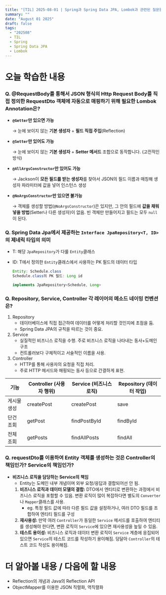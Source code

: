 ```yaml
---
title: "[TIL] 2025-08-01 | Spring과 Spring Data JPA, Lombok과 관련된 질문들"
summary: ""
date: "August 01 2025"
draft: false
tags:
  - "202508"
  - TIL
  - Spring
  - Spring Data JPA
  - Lombok
---
```

# 오늘 학습한 내용

### **Q. @RequestBody를 통해서 JSON 형식의 Http Request Body를 직접 정의한 RequestDto 객체에 자동으로 매핑하기 위해 필요한 Lombok Annotation은?**

- **`@Getter`만 있으면 가능**
    
    → 눈에 보이지 않는 **기본 생성자** + **필드 직접 주입**(Reflection)
    
- **`@Setter`만 있어도 가능**
    
    → 눈에 보이지 않는 **기본 생성자** + **Setter 메서드** 조합으로 동작합니다. (고전적인 방식)
    
- **`@AllArgsConstructor`만 있어도 가능**
    
    → Jackson이 **모든 필드를 받는 생성자**를 찾아서 JSON의 필드 이름과 매칭해 생성자 파라미터에 값을 넣어 인스턴스 생성
    
- **`@NoArgsConstructor`만 있으면 불가능**
    
    → 객체를 생성할 방법(`@NoArgsConstructor`)은 있지만, 그 안의 필드에 **값을 채워 넣을 방법**(Setter나 다른 생성자)이 없음. 빈 객체만 만들어지고 필드는 모두 `null`이 된다.
    

### **Q. Spring Data Jpa에서 제공하는** `Interface JpaRepository<T, ID>`**의 제네릭 타입의 의미**

- T: 해당 `JpaRepository`가 다룰 `Entity`클래스
- ID: T에서 정의한 `Entity`클래스에서 사용하는 PK 필드의 데이터 타입
    
    ```Java
    Entity: Schedule.class
    Schedule.class의 PK 필드: Long id
    
    implements JpaRepository<Schedule, Long>
    ```
    

### **Q. Repository, Service, Controller 각 레이어의 메소드 네이밍 컨벤션은?**

1. Repository
    - 데이터베이스에 직접 접근하여 데이터를 어떻게 처리할 것인지에 초점을 둠.
    - Spring Data JPA의 규칙을 따르는 것이 중요.
2. Service
    - 실질적인 비즈니스 로직을 수행. 주로 비즈니스 로직을 나타내는 동사+도메인 구조
    - 컨트롤러보다 구체적이고 서술적인 이름을 사용.
3. Controller
    - HTTP를 통해 사용자의 요청을 직접 처리.
    - 주로 HTTP 메서드와 매핑되는 동사 등으로 간결하게 표현.

| 기능 | Controller (사용자 행위) | Service (비즈니스 로직) | Repository (데이터 작업) |
| --- | --- | --- | --- |
| 게시물 생성 | createPost | createPost | save |
| 단건 조회 | getPost | findPostById | findById |
| 전체 조회 | getPosts | findAllPosts | findAll |

### Q. requestDto를 이용하여 Entity 객체를 생성하는 것은 Controller의 책임인가? Service의 책임인가?

- **비즈니스 로직을 담당하는 Service의 책임**
    - Entity는 도메인 내부 개념이며 외부 요청/응답과 결합되어선 안 됨.
    1. **비즈니스 로직과 데이터 모델의 결합:** DTO에서 엔티티로 변환하는 과정에서 비즈니스 로직을 포함할 수 있음. 변환 로직이 많이 복잡하다면 별도의 `Converter`나 `Mapper`클래스를 사용.
        - eg. 특정 필드 값에 따라 다른 필드 값을 설정하거나, 여러 DTO 필드를 조합하여 엔티티 필드를 구성
    2. **재사용성:** 만약 여러 `Controller`가 동일한 `Service` 메서드를 호출하여 엔티티를 생성해야 한다면, 변환 로직이 `Service`에 있으면 재사용성을 높일 수 있음.
    3. **테스트 용이성:** 비즈니스 로직과 데이터 변환 로직이 `Service` 계층에 응집되어 있으면 `Service`의 테스트 코드를 작성하기 용이해짐. 덩달아 `Controller`의 테스트 코드 작성도 용이해짐.

# 더 알아볼 내용 / 다음에 할 내용

- Reflection의 개념과 Java의 Reflection API
- ObjectMapper를 이용한 JSON 직렬화, 역직렬화